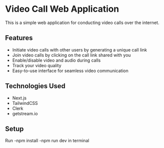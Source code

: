 # Video Call Web Application

This is a simple web application for conducting video calls over the internet. 

## Features
- Initiate video calls with other users by generating a unique call link
- Join video calls by clicking on the call link shared with you
- Enable/disable video and audio during calls
- Track your video quality
- Easy-to-use interface for seamless video communication

## Technologies Used
- Next.js
- TailwindCSS
- Clerk
- getstream.io

## Setup
Run -npm install -npm run dev in terminal
